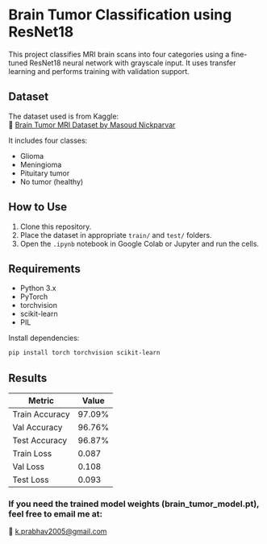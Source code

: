 # Brain Tumor Classification using ResNet18

This project classifies MRI brain scans into four categories using a fine-tuned ResNet18 neural network with grayscale input. It uses transfer learning and performs training with validation support.

## Dataset

The dataset used is from Kaggle:  
🔗 [Brain Tumor MRI Dataset by Masoud Nickparvar](https://www.kaggle.com/datasets/masoudnickparvar/brain-tumor-mri-dataset)

It includes four classes:
- Glioma
- Meningioma
- Pituitary tumor
- No tumor (healthy)

## How to Use

1. Clone this repository.
2. Place the dataset in appropriate `train/` and `test/` folders.
3. Open the `.ipynb` notebook in Google Colab or Jupyter and run the cells.

## Requirements

- Python 3.x
- PyTorch
- torchvision
- scikit-learn
- PIL

Install dependencies:

```bash
pip install torch torchvision scikit-learn
```

## Results

| Metric         | Value    |
|----------------|----------|
| Train Accuracy | 97.09%    |
| Val Accuracy   | 96.76%    |
| Test Accuracy  | 96.87%    |
| Train Loss     | 0.087    |
| Val Loss       | 0.108    |
| Test Loss      | 0.093    |

### If you need the trained model weights (brain_tumor_model.pt), feel free to email me at:
📧 k.prabhav2005@gmail.com
